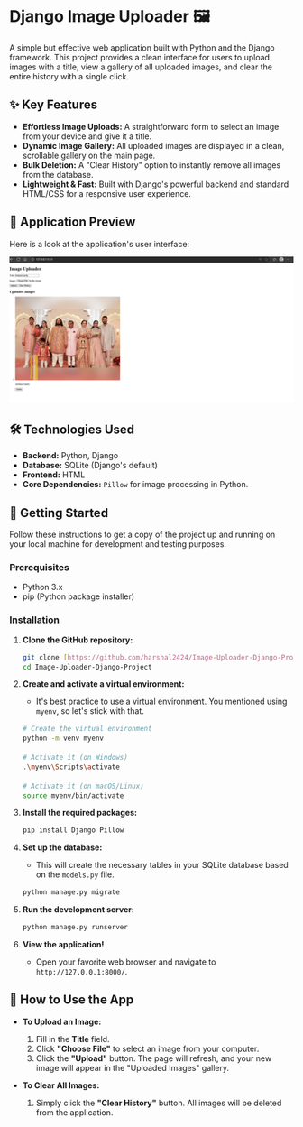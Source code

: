 # Django Image Uploader 🖼️

A simple but effective web application built with Python and the Django framework. This project provides a clean interface for users to upload images with a title, view a gallery of all uploaded images, and clear the entire history with a single click.

## ✨ Key Features

* **Effortless Image Uploads:** A straightforward form to select an image from your device and give it a title.
* **Dynamic Image Gallery:** All uploaded images are displayed in a clean, scrollable gallery on the main page.
* **Bulk Deletion:** A "Clear History" option to instantly remove all images from the database.
* **Lightweight & Fast:** Built with Django's powerful backend and standard HTML/CSS for a responsive user experience.

## 📸 Application Preview

Here is a look at the application's user interface:

![Django Image Uploader in Action](image_uploder.png)

## 🛠️ Technologies Used

* **Backend:** Python, Django
* **Database:** SQLite (Django's default)
* **Frontend:** HTML
* **Core Dependencies:** `Pillow` for image processing in Python.

## 🚀 Getting Started

Follow these instructions to get a copy of the project up and running on your local machine for development and testing purposes.

### Prerequisites

* Python 3.x
* pip (Python package installer)

### Installation

1.  **Clone the GitHub repository:**
    ```bash
    git clone [https://github.com/harshal2424/Image-Uploader-Django-Project.git](https://github.com/harshal2424/Image-Uploader-Django-Project.git)
    cd Image-Uploader-Django-Project
    ```

2.  **Create and activate a virtual environment:**
    * It's best practice to use a virtual environment. You mentioned using `myenv`, so let's stick with that.

    ```bash
    # Create the virtual environment
    python -m venv myenv

    # Activate it (on Windows)
    .\myenv\Scripts\activate

    # Activate it (on macOS/Linux)
    source myenv/bin/activate
    ```

3.  **Install the required packages:**
    ```bash
    pip install Django Pillow
    ```

4.  **Set up the database:**
    * This will create the necessary tables in your SQLite database based on the `models.py` file.
    ```bash
    python manage.py migrate
    ```

5.  **Run the development server:**
    ```bash
    python manage.py runserver
    ```

6.  **View the application!**
    * Open your favorite web browser and navigate to `http://127.0.0.1:8000/`.
      
## 📖 How to Use the App

* **To Upload an Image:**
    1.  Fill in the **Title** field.
    2.  Click **"Choose File"** to select an image from your computer.
    3.  Click the **"Upload"** button. The page will refresh, and your new image will appear in the "Uploaded Images" gallery.

* **To Clear All Images:**
    1.  Simply click the **"Clear History"** button. All images will be deleted from the application.
